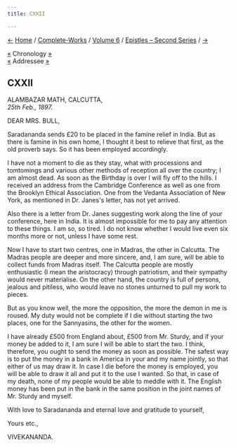 ```yaml
---
title: CXXII

---
```

<div>

[←](121_mary.htm) [Home](../../../index.htm) /
[Complete-Works](../../complete_works.htm) / [Volume
6](../volume_6_contents.htm) / [Epistles – Second
Series](epistles_second_series_contents.htm) / [→](123_mary.htm)

  

[«](../../volume_9/letters_fifth_series/104_gentlemen.htm) Chronology
[»](../../volume_9/letters_fifth_series/105_christina.htm)  
[«](118_mrs_bull.htm) Addressee
[»](../../volume_9/letters_fifth_series/106_mrs_bull.htm)

## CXXII

ALAMBAZAR MATH, CALCUTTA,  
*25th Feb., 1897.*

DEAR MRS. BULL,

Saradananda sends £20 to be placed in the famine relief in India. But as
there is famine in his own home, I thought it best to relieve that
first, as the old proverb says. So it has been employed accordingly.

I have not a moment to die as they stay, what with processions and
tomtomings and various other methods of reception all over the country;
I am almost dead. As soon as the Birthday is over I will fly off to the
hills. I received an address from the Cambridge Conference as well as
one from the Brooklyn Ethical Association. One from the Vedanta
Association of New York, as mentioned in Dr. Janes's letter, has not yet
arrived.

Also there is a letter from Dr. Janes suggesting work along the line of
your conference, here in India. It is almost impossible for me to pay
any attention to these things. I am so, so tired. I do not know whether
I would live even six months more or not, unless I have some rest.

Now I have to start two centres, one in Madras, the other in Calcutta.
The Madras people are deeper and more sincere, and, I am sure, will be
able to collect funds from Madras itself. The Calcutta people are mostly
enthusiastic (I mean the aristocracy) through patriotism, and their
sympathy would never materialise. On the other hand, the country is full
of persons, jealous and pitiless, who would leave no stones unturned to
pull my work to pieces.

But as you know well, the more the opposition, the more the demon in me
is roused. My duty would not be complete if I die without starting the
two places, one for the Sannyasins, the other for the women.

I have already £500 from England about, £500 from Mr. Sturdy, and if
your money be added to it, I am sure I will be able to start the two. I
think, therefore, you ought to send the money as soon as possible. The
safest way is to put the money in a bank in America in your and my name
jointly, so that either of us may draw it. In case I die before the
money is employed, you will be able to draw it all and put it to the use
I wanted. So that, in case of my death, none of my people would be able
to meddle with it. The English money has been put in the bank in the
same position in the joint names of Mr. Sturdy and myself.

With love to Saradananda and eternal love and gratitude to yourself, 

Yours etc.,

VIVEKANANDA.

</div>
